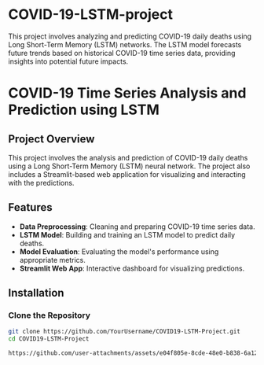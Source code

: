 # COVID-19-LSTM-project
This project involves analyzing and predicting COVID-19 daily deaths using Long Short-Term Memory (LSTM) networks.  The LSTM model forecasts future trends based on historical COVID-19 time series data, providing insights into potential future impacts. 

# COVID-19 Time Series Analysis and Prediction using LSTM

## Project Overview
This project involves the analysis and prediction of COVID-19 daily deaths using a Long Short-Term Memory (LSTM) neural network. The project also includes a Streamlit-based web application for visualizing and interacting with the predictions.

## Features
- **Data Preprocessing**: Cleaning and preparing COVID-19 time series data.
- **LSTM Model**: Building and training an LSTM model to predict daily deaths.
- **Model Evaluation**: Evaluating the model's performance using appropriate metrics.
- **Streamlit Web App**: Interactive dashboard for visualizing predictions.

## Installation

### Clone the Repository
```bash
git clone https://github.com/YourUsername/COVID19-LSTM-Project.git
cd COVID19-LSTM-Project

https://github.com/user-attachments/assets/e04f805e-8cde-48e0-b838-6a1275b954b6

